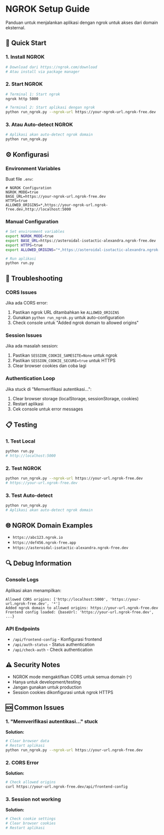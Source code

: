 # NGROK Setup Guide

Panduan untuk menjalankan aplikasi dengan ngrok untuk akses dari domain eksternal.

## 🚀 Quick Start

### 1. Install NGROK
```bash
# Download dari https://ngrok.com/download
# Atau install via package manager
```

### 2. Start NGROK
```bash
# Terminal 1: Start ngrok
ngrok http 5000

# Terminal 2: Start aplikasi dengan ngrok
python run_ngrok.py --ngrok-url https://your-ngrok-url.ngrok-free.dev
```

### 3. Atau Auto-detect NGROK
```bash
# Aplikasi akan auto-detect ngrok domain
python run_ngrok.py
```

## ⚙️ Konfigurasi

### Environment Variables
Buat file `.env`:
```env
# NGROK Configuration
NGROK_MODE=true
BASE_URL=https://your-ngrok-url.ngrok-free.dev
HTTPS=true
ALLOWED_ORIGINS=*,https://your-ngrok-url.ngrok-free.dev,http://localhost:5000
```

### Manual Configuration
```bash
# Set environment variables
export NGROK_MODE=true
export BASE_URL=https://asteroidal-isotactic-alexandra.ngrok-free.dev
export HTTPS=true
export ALLOWED_ORIGINS="*,https://asteroidal-isotactic-alexandra.ngrok-free.dev,http://localhost:5000"

# Run aplikasi
python run.py
```

## 🔧 Troubleshooting

### CORS Issues
Jika ada CORS error:
1. Pastikan ngrok URL ditambahkan ke `ALLOWED_ORIGINS`
2. Gunakan `python run_ngrok.py` untuk auto-configuration
3. Check console untuk "Added ngrok domain to allowed origins"

### Session Issues
Jika ada masalah session:
1. Pastikan `SESSION_COOKIE_SAMESITE=None` untuk ngrok
2. Pastikan `SESSION_COOKIE_SECURE=true` untuk HTTPS
3. Clear browser cookies dan coba lagi

### Authentication Loop
Jika stuck di "Memverifikasi autentikasi...":
1. Clear browser storage (localStorage, sessionStorage, cookies)
2. Restart aplikasi
3. Cek console untuk error messages

## 📋 Testing

### 1. Test Local
```bash
python run.py
# http://localhost:5000
```

### 2. Test NGROK
```bash
python run_ngrok.py --ngrok-url https://your-url.ngrok-free.dev
# https://your-url.ngrok-free.dev
```

### 3. Test Auto-detect
```bash
python run_ngrok.py
# Aplikasi akan auto-detect ngrok domain
```

## 🌐 NGROK Domain Examples

- `https://abc123.ngrok.io`
- `https://def456.ngrok-free.app`
- `https://asteroidal-isotactic-alexandra.ngrok-free.dev`

## 🔍 Debug Information

### Console Logs
Aplikasi akan menampilkan:
```
Allowed CORS origins: ['http://localhost:5000', 'https://your-url.ngrok-free.dev', '*']
Added ngrok domain to allowed origins: https://your-url.ngrok-free.dev
Frontend config loaded: {baseUrl: 'https://your-url.ngrok-free.dev', ...}
```

### API Endpoints
- `/api/frontend-config` - Konfigurasi frontend
- `/api/auth-status` - Status authentication
- `/api/check-auth` - Check authentication

## ⚠️ Security Notes

- NGROK mode mengaktifkan CORS untuk semua domain (`*`)
- Hanya untuk development/testing
- Jangan gunakan untuk production
- Session cookies dikonfigurasi untuk ngrok HTTPS

## 🆘 Common Issues

### 1. "Memverifikasi autentikasi..." stuck
**Solution:**
```bash
# Clear browser data
# Restart aplikasi
python run_ngrok.py --ngrok-url https://your-url.ngrok-free.dev
```

### 2. CORS Error
**Solution:**
```bash
# Check allowed origins
curl https://your-url.ngrok-free.dev/api/frontend-config
```

### 3. Session not working
**Solution:**
```bash
# Check cookie settings
# Clear browser cookies
# Restart aplikasi
```
